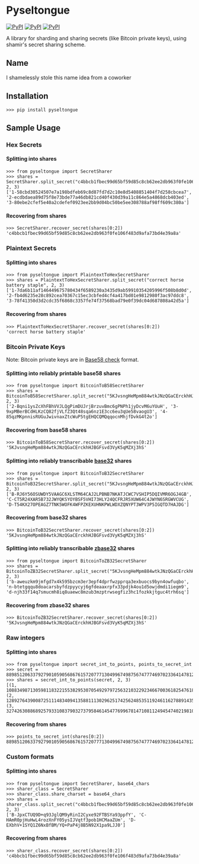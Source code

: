 Pyseltongue
=============

[![PyPI](https://img.shields.io/pypi/v/pyseltongue.svg)](https://pypi.python.org/pypi/pyseltongue/)
[![PyPI](https://img.shields.io/pypi/dm/pyseltongue.svg)](https://pypi.python.org/pypi/pyseltongue/)
[![PyPI](https://img.shields.io/pypi/l/pyseltongue.svg)](https://github.com/ginsburgnm/pyseltongue/blob/master/LICENSE)

A library for sharding and sharing secrets (like Bitcoin private keys), using shamir's secret sharing scheme.

## Name
I shamelessly stole this name idea from a coworker

## Installation

    >>> pip install pyseltongue

## Sample Usage

### Hex Secrets

#### Splitting into shares
    
    >>> from pyseltongue import SecretSharer
    >>> shares = SecretSharer.split_secret("c4bbcb1fbec99d65bf59d85c8cb62ee2db963f0fe106f483d9afa73bd4e39a8a", 2, 3)
    ['1-58cbd30524507e7a198bdfeb69c8d87fd7d2c10e8d5408851404f7d258cbcea7', '2-ecdbdaea89d75f8e73bde77a46db821cd40f430d39a11c864e5a4868dcb403ed', '3-80ebe2cfef5e40a2cdefef0923ee2bb9d04bc50be5ee308788af98ff609c380a']

#### Recovering from shares

    >>> SecretSharer.recover_secret(shares[0:2])
    'c4bbcb1fbec99d65bf59d85c8cb62ee2db963f0fe106f483d9afa73bd4e39a8a'

### Plaintext Secrets

#### Splitting into shares

    >>> from pyseltongue import PlaintextToHexSecretSharer
    >>> shares = PlaintextToHexSecretSharer.split_secret("correct horse battery staple", 2, 3)
    ['1-7da6b11af146449675780434f6589230a3435d9ab59910354205996f508b8d0d', '2-fb4d6235e28c892cea70367c15ec3cbfed4cf4a417bd01e9812980f3ac97ddc8', '3-78f41350d3d2cdc35f6868c3357fe74f37568bad79e0f39dc04d687808a42d5a']

#### Recovering from shares

    >>> PlaintextToHexSecretSharer.recover_secret(shares[0:2])
    'correct horse battery staple'

### Bitcoin Private Keys

Note: Bitcoin private keys are in [Base58 check](https://en.bitcoin.it/wiki/Base58Check_encoding) format.

#### Splitting into reliably printable base58 shares

    >>> from pyseltongue import BitcoinToB58SecretSharer
    >>> shares = BitcoinToB58SecretSharer.split_secret("5KJvsngHeMpm884wtkJNzQGaCErckhHJBGFsvd3VyK5qMZXj3hS", 2, 3)
    ['2-Bqni1ysZcXhFBhVVJLQgPimDUJrjBrzuvBmc6gPNPh1jyDcvM6uYUuH', '3-9xpMBerBCdHLKzCQ82fjVLfZ3Qt48sqa6nz1E3cc6eu3qUe58vaogU3', '4-85qzMKpnnisRUGuJwivnaxZtcWuP5tgEHQCQMQqqocnMhjfDvkG4t2o']

#### Recovering from base58 shares

    >>> BitcoinToB58SecretSharer.recover_secret(shares[0:2])
    '5KJvsngHeMpm884wtkJNzQGaCErckhHJBGFsvd3VyK5qMZXj3hS'

#### Splitting into reliably transcribable [base32](http://en.wikipedia.org/wiki/Base32) shares

    >>> from pyseltongue import BitcoinToB32SecretSharer
    >>> shares = BitcoinToB32SecretSharer.split_secret("5KJvsngHeMpm884wtkJNzQGaCErckhHJBGFsvd3VyK5qMZXj3hS", 2, 3)
    ['B-RJ6Y56OSUWDY5VAAGC6XLSTM64CAJ2LPBNB7NKATJCWC7VSHIP5DQIVMR6OGJ4GB', 'C-CT5R24XAR5B732JWYQKSYOYBSF5VHI73HLY24QCFRJR5XUW64C4JWYN6SRGWVCUG', 'D-T54KX27OPEAGZ7TNK5WOFK4WFPZKEXUHNKPWLWDXZQNYPT3WPV3P5IGQTD7HAJDG']

#### Recovering from base32 shares

    >>> BitcoinToB32SecretSharer.recover_secret(shares[0:2])
    '5KJvsngHeMpm884wtkJNzQGaCErckhHJBGFsvd3VyK5qMZXj3hS'  

#### Splitting into reliably transcribable [zbase32](http://philzimmermann.com/docs/human-oriented-base-32-encoding.txt) shares

    >>> from pyseltongue import BitcoinToZB32SecretSharer
    >>> shares = BitcoinToZB32SecretSharer.split_secret("5KJvsngHeMpm884wtkJNzQGaCErckhHJBGFsvd3VyK5qMZXj3hS", 2, 3)
    ['b-aweuzkm9jmfgd7x4k595bzcm3er3epf4dprfwzpprqa3exbuocs9byn4owfuqbo', 'n-btetgqqu8doacarsbyfdzpyycyj6gfdeaaxrpfx33pdjk4ou1d5owjdmdi1iegm9', 'd-njh33f14q7smucmh8iq8uaewc8mzub3mzptrwsegfiz3hc1fozkkjtguc4trh6sq']

#### Recovering from zbase32 shares

    >>> BitcoinToZB32SecretSharer.recover_secret(shares[0:2])
    '5KJvsngHeMpm884wtkJNzQGaCErckhHJBGFsvd3VyK5qMZXj3hS'    

### Raw integers

#### Splitting into shares

    >>> from pyseltongue import secret_int_to_points, points_to_secret_int
    >>> secret = 88985120633792790105905686761572077713049967498756747774697023364147812997770L
    >>> shares = secret_int_to_points(secret, 2, 3)
    [(1, 108834987130598118322155382953070549297972563210322923466700361825476188819879L), (2, 12892764390087251114834094135881113029625174256248535119246116278891435001755L), (3, 32742630886892579331083790327379584614547769967814710811249454740219810823864L)]

#### Recovering from shares

    >>> points_to_secret_int(shares[0:2])
    88985120633792790105905686761572077713049967498756747774697023364147812997770L

### Custom formats

#### Splitting into shares

    >>> from pyseltongue import SecretSharer, base64_chars
    >>> sharer_class = SecretSharer
    >>> sharer_class.share_charset = base64_chars
    >>> shares = sharer_class.split_secret("c4bbcb1fbec99d65bf59d85c8cb62ee2db963f0fe106f483d9afa73bd4e39a8a", 2, 3)
    ['B-JpxCTUQ9D+q93JglQM9yRinI2Cyxe92FTBSYa93ppfY', 'C-HAmR0pjHuHwL4rozXnFY05ysIJVqtf3pob1HCMaaZUm', 'D-EXbhV+1SYQ1Z6NxBfBM/YQ+PaP4j8B5N92X1pa9LJJ0']

#### Recovering from shares

    >>> sharer_class.recover_secret(shares[0:2])
    'c4bbcb1fbec99d65bf59d85c8cb62ee2db963f0fe106f483d9afa73bd4e39a8a'
